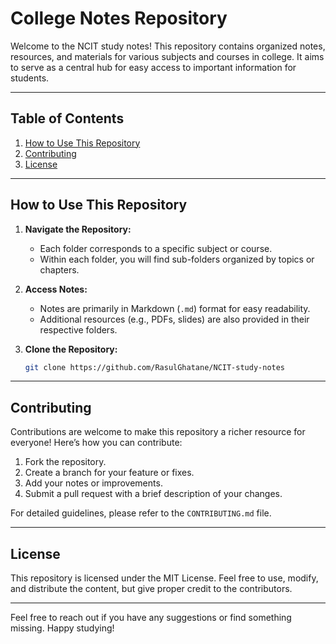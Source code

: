 # College Notes Repository

Welcome to the NCIT study notes! This repository contains organized notes, resources, and materials for various subjects and courses in college. It aims to serve as a central hub for easy access to important information for students.

---

## Table of Contents

1. [How to Use This Repository](#how-to-use-this-repository)
2. [Contributing](#contributing)
3. [License](#license)

---

## How to Use This Repository

1. **Navigate the Repository:**
   - Each folder corresponds to a specific subject or course.
   - Within each folder, you will find sub-folders organized by topics or chapters.

2. **Access Notes:**
   - Notes are primarily in Markdown (`.md`) format for easy readability.
   - Additional resources (e.g., PDFs, slides) are also provided in their respective folders.

3. **Clone the Repository:**
   ```bash
   git clone https://github.com/RasulGhatane/NCIT-study-notes
   ```

---

## Contributing

Contributions are welcome to make this repository a richer resource for everyone! Here’s how you can contribute:

1. Fork the repository.
2. Create a branch for your feature or fixes.
3. Add your notes or improvements.
4. Submit a pull request with a brief description of your changes.

For detailed guidelines, please refer to the `CONTRIBUTING.md` file.

---

## License

This repository is licensed under the MIT License. Feel free to use, modify, and distribute the content, but give proper credit to the contributors.

---

Feel free to reach out if you have any suggestions or find something missing. Happy studying!
